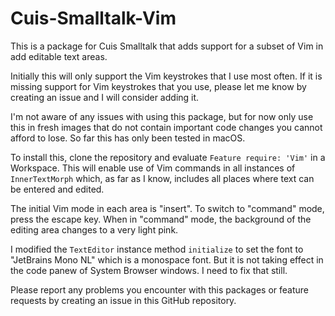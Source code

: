 # Cuis-Smalltalk-Vim

This is a package for Cuis Smalltalk that adds support for a subset of Vim
in add editable text areas.

Initially this will only support the Vim keystrokes that I use most often.
If it is missing support for Vim keystrokes that you use,
please let me know by creating an issue and I will consider adding it.

I'm not aware of any issues with using this package, but for now
only use this in fresh images that do not contain important code changes
you cannot afford to lose.
So far this has only been tested in macOS.

To install this, clone the repository and
evaluate `Feature require: 'Vim'` in a Workspace.
This will enable use of Vim commands in all instances of `InnerTextMorph`
which, as far as I know, includes all places where text can be entered and edited.

The initial Vim mode in each area is "insert".
To switch to "command" mode, press the escape key.
When in "command" mode, the background of the editing area
changes to a very light pink.

I modified the `TextEditor` instance method `initialize`
to set the font to "JetBrains Mono NL" which is a monospace font.
But it is not taking effect in the code panew of System Browser windows.
I need to fix that still.

Please report any problems you encounter with this packages
or feature requests by creating an issue in this GitHub repository.
